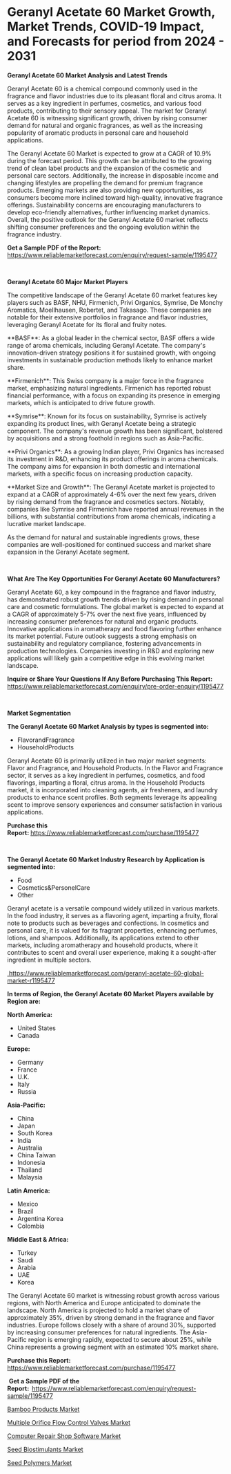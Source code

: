 <p><h1>Geranyl Acetate 60 Market Growth, Market Trends, COVID-19 Impact, and Forecasts for period from 2024 - 2031</h1></p><p><strong>Geranyl Acetate 60 Market Analysis and Latest Trends</strong></p>
<p><p>Geranyl Acetate 60 is a chemical compound commonly used in the fragrance and flavor industries due to its pleasant floral and citrus aroma. It serves as a key ingredient in perfumes, cosmetics, and various food products, contributing to their sensory appeal. The market for Geranyl Acetate 60 is witnessing significant growth, driven by rising consumer demand for natural and organic fragrances, as well as the increasing popularity of aromatic products in personal care and household applications.</p><p>The Geranyl Acetate 60 Market is expected to grow at a CAGR of 10.9% during the forecast period. This growth can be attributed to the growing trend of clean label products and the expansion of the cosmetic and personal care sectors. Additionally, the increase in disposable income and changing lifestyles are propelling the demand for premium fragrance products. Emerging markets are also providing new opportunities, as consumers become more inclined toward high-quality, innovative fragrance offerings. Sustainability concerns are encouraging manufacturers to develop eco-friendly alternatives, further influencing market dynamics. Overall, the positive outlook for the Geranyl Acetate 60 market reflects shifting consumer preferences and the ongoing evolution within the fragrance industry.</p></p>
<p><strong>Get a Sample PDF of the Report:&nbsp;</strong> <a href="https://www.reliablemarketforecast.com/enquiry/request-sample/1195477?utm_campaign=1123&utm_medium=2&utm_source=Github&utm_content=ia&utm_term=02102024&utm_id=geranyl-acetate-60">https://www.reliablemarketforecast.com/enquiry/request-sample/1195477</a></p>
<p>&nbsp;</p>
<p><strong>Geranyl Acetate 60 Major Market Players</strong></p>
<p><p>The competitive landscape of the Geranyl Acetate 60 market features key players such as BASF, NHU, Firmenich, Privi Organics, Symrise, De Monchy Aromatics, Moellhausen, Robertet, and Takasago. These companies are notable for their extensive portfolios in fragrance and flavor industries, leveraging Geranyl Acetate for its floral and fruity notes.</p><p>**BASF**: As a global leader in the chemical sector, BASF offers a wide range of aroma chemicals, including Geranyl Acetate. The company's innovation-driven strategy positions it for sustained growth, with ongoing investments in sustainable production methods likely to enhance market share. </p><p>**Firmenich**: This Swiss company is a major force in the fragrance market, emphasizing natural ingredients. Firmenich has reported robust financial performance, with a focus on expanding its presence in emerging markets, which is anticipated to drive future growth.</p><p>**Symrise**: Known for its focus on sustainability, Symrise is actively expanding its product lines, with Geranyl Acetate being a strategic component. The company's revenue growth has been significant, bolstered by acquisitions and a strong foothold in regions such as Asia-Pacific.</p><p>**Privi Organics**: As a growing Indian player, Privi Organics has increased its investment in R&D, enhancing its product offerings in aroma chemicals. The company aims for expansion in both domestic and international markets, with a specific focus on increasing production capacity.</p><p>**Market Size and Growth**: The Geranyl Acetate market is projected to expand at a CAGR of approximately 4-6% over the next few years, driven by rising demand from the fragrance and cosmetics sectors. Notably, companies like Symrise and Firmenich have reported annual revenues in the billions, with substantial contributions from aroma chemicals, indicating a lucrative market landscape.</p><p>As the demand for natural and sustainable ingredients grows, these companies are well-positioned for continued success and market share expansion in the Geranyl Acetate segment.</p></p>
<p>&nbsp;</p>
<p><strong>What Are The Key Opportunities For Geranyl Acetate 60 Manufacturers?</strong></p>
<p><p>Geranyl Acetate 60, a key compound in the fragrance and flavor industry, has demonstrated robust growth trends driven by rising demand in personal care and cosmetic formulations. The global market is expected to expand at a CAGR of approximately 5-7% over the next five years, influenced by increasing consumer preferences for natural and organic products. Innovative applications in aromatherapy and food flavoring further enhance its market potential. Future outlook suggests a strong emphasis on sustainability and regulatory compliance, fostering advancements in production technologies. Companies investing in R&D and exploring new applications will likely gain a competitive edge in this evolving market landscape.</p></p>
<p><strong>Inquire or Share Your Questions If Any Before Purchasing This Report:</strong> <a href="https://www.reliablemarketforecast.com/enquiry/pre-order-enquiry/1195477?utm_campaign=1123&utm_medium=2&utm_source=Github&utm_content=ia&utm_term=02102024&utm_id=geranyl-acetate-60">https://www.reliablemarketforecast.com/enquiry/pre-order-enquiry/1195477</a></p>
<p>&nbsp;</p>
<p><strong>Market Segmentation</strong></p>
<p><strong>The Geranyl Acetate 60 Market Analysis by types is segmented into:</strong></p>
<p><ul><li>FlavorandFragrance</li><li>HouseholdProducts</li></ul></p>
<p><p>Geranyl Acetate 60 is primarily utilized in two major market segments: Flavor and Fragrance, and Household Products. In the Flavor and Fragrance sector, it serves as a key ingredient in perfumes, cosmetics, and food flavorings, imparting a floral, citrus aroma. In the Household Products market, it is incorporated into cleaning agents, air fresheners, and laundry products to enhance scent profiles. Both segments leverage its appealing scent to improve sensory experiences and consumer satisfaction in various applications.</p></p>
<p><strong>Purchase this Report:&nbsp;</strong><a href="https://www.reliablemarketforecast.com/purchase/1195477?utm_campaign=1123&utm_medium=2&utm_source=Github&utm_content=ia&utm_term=02102024&utm_id=geranyl-acetate-60">https://www.reliablemarketforecast.com/purchase/1195477</a></p>
<p>&nbsp;</p>
<p><strong>The Geranyl Acetate 60 Market Industry Research by Application is segmented into:</strong></p>
<p><ul><li>Food</li><li>Cosmetics&PersonelCare</li><li>Other</li></ul></p>
<p><p>Geranyl acetate is a versatile compound widely utilized in various markets. In the food industry, it serves as a flavoring agent, imparting a fruity, floral note to products such as beverages and confections. In cosmetics and personal care, it is valued for its fragrant properties, enhancing perfumes, lotions, and shampoos. Additionally, its applications extend to other markets, including aromatherapy and household products, where it contributes to scent and overall user experience, making it a sought-after ingredient in multiple sectors.</p></p>
<p><a href="https://www.reliablemarketforecast.com/geranyl-acetate-60-global-market-r1195477?utm_campaign=1123&utm_medium=2&utm_source=Github&utm_content=ia&utm_term=02102024&utm_id=geranyl-acetate-60">&nbsp;https://www.reliablemarketforecast.com/geranyl-acetate-60-global-market-r1195477</a></p>
<p><strong>In terms of Region, the Geranyl Acetate 60 Market Players available by Region are:</strong></p>
<p>
    <p> <strong> North America: </strong>
        <ul>
            <li>United States</li>
            <li>Canada</li>
        </ul>
        </p> 
    <p> <strong> Europe: </strong>
        <ul>
            <li>Germany</li>
            <li>France</li>
            <li>U.K.</li>
            <li>Italy</li>
            <li>Russia</li>
        </ul>
        </p> 
    <p> <strong> Asia-Pacific: </strong>
        <ul>
            <li>China</li>
            <li>Japan</li>
            <li>South Korea</li>
            <li>India</li>
            <li>Australia</li>
            <li>China Taiwan</li>
            <li>Indonesia</li>
            <li>Thailand</li>
            <li>Malaysia</li>
        </ul>
        </p> 
    <p> <strong> Latin America: </strong>
        <ul>
            <li>Mexico</li>
            <li>Brazil</li>
            <li>Argentina Korea</li>
            <li>Colombia</li>
        </ul>
        </p> 
    <p> <strong> Middle East & Africa: </strong>
        <ul>
            <li>Turkey</li>
            <li>Saudi</li>
            <li>Arabia</li>
            <li>UAE</li>
            <li>Korea</li>
        </ul>
    </p>
    </p>
<p><p>The Geranyl Acetate 60 market is witnessing robust growth across various regions, with North America and Europe anticipated to dominate the landscape. North America is projected to hold a market share of approximately 35%, driven by strong demand in the fragrance and flavor industries. Europe follows closely with a share of around 30%, supported by increasing consumer preferences for natural ingredients. The Asia-Pacific region is emerging rapidly, expected to secure about 25%, while China represents a growing segment with an estimated 10% market share.</p></p>
<p><strong>Purchase this Report: </strong><a href="https://www.reliablemarketforecast.com/purchase/1195477?utm_campaign=1123&utm_medium=2&utm_source=Github&utm_content=ia&utm_term=02102024&utm_id=geranyl-acetate-60">https://www.reliablemarketforecast.com/purchase/1195477</a></p>
<p>&nbsp;<strong>Get a Sample PDF of the Report:&nbsp;&nbsp;</strong><a href="https://www.reliablemarketforecast.com/enquiry/request-sample/1195477?utm_campaign=1123&utm_medium=2&utm_source=Github&utm_content=ia&utm_term=02102024&utm_id=geranyl-acetate-60">https://www.reliablemarketforecast.com/enquiry/request-sample/1195477</a></p>
<p><strong></strong></p>
<p><p><a href="https://www.linkedin.com/pulse/bamboo-products-market-outlook-forecast-from-2024-2031-blazew-0wm9c?utm_campaign=1123&utm_medium=2&utm_source=Github&utm_content=ia&utm_term=02102024&utm_id=geranyl-acetate-60">Bamboo Products Market</a></p><p><a href="https://github.com/LoriPena712/Market-Research-Report-List-1/blob/main/multiple-orifice-flow-control-valves-market.md?utm_campaign=1123&utm_medium=2&utm_source=Github&utm_content=ia&utm_term=02102024&utm_id=geranyl-acetate-60">Multiple Orifice Flow Control Valves Market</a></p><p><a href="https://www.linkedin.com/pulse/computer-repair-shop-software-market-size-type-liteprofessionalenterprise-drefe?trackingId=NP03pGQKTXKmxVVF5yjeLQ%3D%3D&utm_campaign=1123&utm_medium=2&utm_source=Github&utm_content=ia&utm_term=02102024&utm_id=geranyl-acetate-60">Computer Repair Shop Software Market</a></p><p><a href="https://issuu.com/reportprime-2/docs/seed-biostimulants-market-size-2030_917c99a33b7d58?utm_campaign=1123&utm_medium=2&utm_source=Github&utm_content=ia&utm_term=02102024&utm_id=geranyl-acetate-60">Seed Biostimulants Market</a></p><p><a href="https://issuu.com/reportprime-2/docs/seed-polymers-market-size-2030.pptx_15137c252b6945?utm_campaign=1123&utm_medium=2&utm_source=Github&utm_content=ia&utm_term=02102024&utm_id=geranyl-acetate-60">Seed Polymers Market</a></p></p>